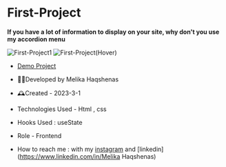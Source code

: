 # First-Project

**If you have a lot of information to display on your site, why don't you use my accordion menu**

![First-Project1](https://user-images.githubusercontent.com/126666369/222158775-79424dc8-f487-4d6c-8204-e3736ec36a30.jpg)
![First-Project(Hover)](https://user-images.githubusercontent.com/126666369/222160648-96508b39-84f3-468b-803d-865b1b8c3eec.jpg)


- [Demo Project](https://melika-haqshenas-web.github.io/First-Project/)

- 👩‍💻Developed by Melika Haqshenas

- 🕰Created - 2023-3-1

- Technologies Used - Html , css

- Hooks Used : useState 

- Role - Frontend

- How to reach me : with my [instagram](https://www.instagram.com/melika.haqshenas_web) and [linkedin](https://www.linkedin.com/in/Melika Haqshenas)
